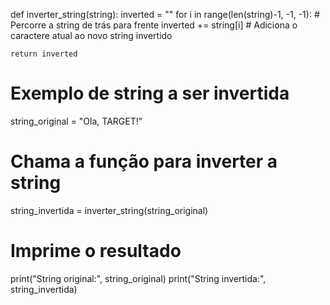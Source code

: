 def inverter_string(string):
    inverted = ""
    for i in range(len(string)-1, -1, -1):  # Percorre a string de trás para frente
        inverted += string[i]  # Adiciona o caractere atual ao novo string invertido

    return inverted


# Exemplo de string a ser invertida
string_original = "Ola, TARGET!"

# Chama a função para inverter a string
string_invertida = inverter_string(string_original)

# Imprime o resultado
print("String original:", string_original)
print("String invertida:", string_invertida)
